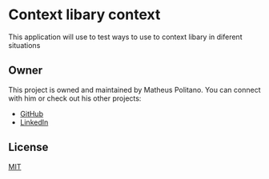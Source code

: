 # Context libary context

This application will use to test ways to use to context libary in diferent situations


## Owner
This project is owned and maintained by Matheus Politano. You can connect with him or check out his other projects:
- [GitHub](https://github.com/matheuspolitano?tab=repositories)
- [LinkedIn](https://www.linkedin.com/in/matheus-politano-08b762123/)

## License

[MIT](LICENSE)
